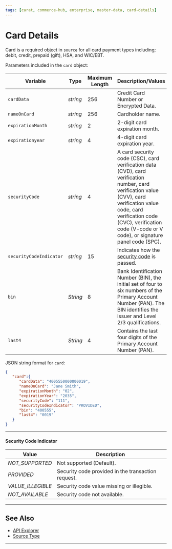 ```yaml
---
tags: [carat, commerce-hub, enterprise, master-data, card-details]
---
```



# Card Details

Card is a required object in `source` for all card payment types including; debit, credit, prepaid (gift), HSA, and WIC/EBT. 

<!--
type: tab
title: card
-->

Parameters included in the `card` object:

| Variable | Type | Maximum Length | Description/Values |
| -------- | -- | ------------ | ------------------ |
| `cardData` | *string* | 256 | Credit Card Number or Encrypted Data. |
| `nameOnCard` | *string* | 256 | Cardholder name. |
| `expirationMonth` | *string* | 2 | 2-digit card expiration month. |
| `expirationyear` | *string* | 4 | 4-digit card expiration year. |
| `securityCode` | *string* | 4 | A card security code (CSC), card verification data (CVD), card verification number, card verification value (CVV), card verification value code, card verification code (CVC), verification code (V-code or V code), or signature panel code (SPC). |
| `securityCodeIndicator` | *string* | 15 | Indicates how the [security code](#security-code-indicator) is passed.|
| `bin` | *String* | 8 | Bank Identification Number (BIN), the initial set of four to six numbers of the Primary Account Number (PAN). The BIN identifies the issuer and Level 2/3 qualifications. |
| `last4` | *String* | 4 | Contains the last four digits of the Primary Account Number (PAN). |


<!--
type: tab
title: JSON Example
-->

JSON string format for `card`:

```json
{
   "card":{
      "cardData": "4005550000000019",
      "nameOnCard": "Jane Smith",
      "expirationMonth": "02",
      "expirationYear": "2035",
      "securityCode": "111",
      "securityCodeIndicator": "PROVIDED",
      "bin": "400555",
      "last4": "0019"
   }
}
```

<!-- type: tab-end -->

---

#### Security Code Indicator

| Value | Description |
| ----- | --------- |
| *NOT_SUPPORTED* | Not supported (Default). |
| *PROVIDED* | Security code provided in the transaction request. |
| *VALUE_ILLEGIBLE* | Security code value missing or illegible. |
| *NOT_AVAILABLE* | Security code not available. |

---

## See Also

- [API Explorer](../api/?type=post&path=/payments/v1/charges)
- [Source Type](?path=docs/Resources/Guides/Payment-Sources/Source-Type.md)

---